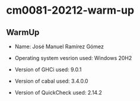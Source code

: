 # cm0081-20212-warm-up
## WarmUp 
 - Name: José Manuel Ramírez Gómez

 - Operating system vesrion used: Windows 20H2

 - Version of GHCi used: 9.0.1

 - Version of cabal used: 3.4.0.0

 - Version of QuickCheck used: 2.14.2
